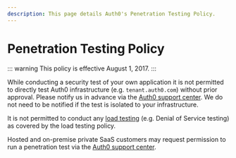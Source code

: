 ```yaml
---
description: This page details Auth0's Penetration Testing Policy.
---
```

# Penetration Testing Policy

::: warning
This policy is effective August 1, 2017.
:::

While conducting a security test of your own application it is not permitted to directly test Auth0 infrastructure (e.g. `tenant.auth0.com`) without prior approval. Please notify us in advance via the [Auth0 support center](${env.DOMAIN_URL_SUPPORT}). We do not need to be notified if the test is isolated to your infrastructure.

It is not permitted to conduct any [load testing](/policies/load-testing) (e.g. Denial of Service testing) as covered by the load testing policy.

Hosted and on-premise private SaaS customers may request permission to run a penetration test via the [Auth0 support center](${env.DOMAIN_URL_SUPPORT}).
